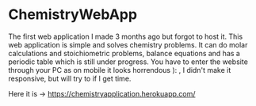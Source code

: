 # ChemistryWebApp

The first web application I made 3 months ago but forgot to host it. This web application is simple and solves chemistry problems. It can do molar calculations and stoichiometric problems, balance equations and has a periodic table which is still under progress. You have to enter the website through your
PC as on mobile it looks horrendous ): , I didn't make it responsive, but will try to if I get time.

Here it is → https://chemistryapplication.herokuapp.com/
